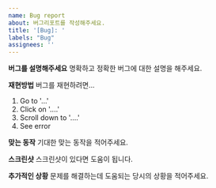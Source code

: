 ```yaml
---
name: Bug report
about: 버그리포트를 작성해주세요.
title: '[Bug]: '
labels: "Bug"
assignees: ''
---
```


**버그를 설명해주세요**
명확하고 정확한 버그에 대한 설명을 해주세요.

**재현방법**
버그를 재현하려면...

1. Go to '...'
2. Click on '....'
3. Scroll down to '....'
4. See error

**맞는 동작**
기대한 맞는 동작을 적어주세요.

**스크린샷**
스크린샷이 있다면 도움이 됩니다.

**추가적인 상황**
문제를 해결하는데 도움되는 당시의 상황을 적어주세요.